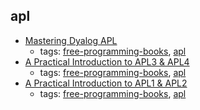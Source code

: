 apl 
---
* [Mastering Dyalog APL](http://www.dyalog.com/mastering-dyalog-apl.htm)
    * tags: [free-programming-books](../tags/free-programming-books.md), [apl](../tags/apl.md)
* [A Practical Introduction to APL3 & APL4](http://aplwiki.com/BooksAndPublications#A_Practical_Introduction_to_APL3_.26_APL4)
    * tags: [free-programming-books](../tags/free-programming-books.md), [apl](../tags/apl.md)
* [A Practical Introduction to APL1 & APL2](http://aplwiki.com/BooksAndPublications#A_Practical_Introduction_to_APL1_.26_APL2)
    * tags: [free-programming-books](../tags/free-programming-books.md), [apl](../tags/apl.md)
